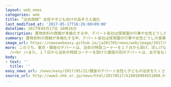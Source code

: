 ```yaml
---
layout: web_news
categories: web
title: ”浴衣商戦” 女性や子ども向けの品ぞろえ強化
last_modified_at: '2017-05-17T16:26:00+09:00'
datetime: 2017年05月17日 16時26分
description: 夏物衣料の商戦が本格化する中、デパート各社は保育園の行事や女性どうしの食事会など、身近なイベントで浴衣を着る機会が増えていると見て、子どもや若い女性向けの浴衣の品ぞろえを強化しています。
summary: 夏物衣料の商戦が本格化する中、デパート各社は保育園の行事や女性どうしの食事会など、身近なイベントで浴衣を着る機会が増えていると見て、子どもや若い女性向けの浴衣の品ぞろえを強化しています。
image_url: https://newswebeasy.github.io/ja201705/news/web/image/2017/05/22/k10010984931000.jpg
more: このうち、東京・銀座のデパートは、浴衣の特設コーナーを１７日から設け、涼しげな色合いの浴衣を着た社員によるファッションショーも行いました。このデパートでは、保育園の行事などで親子で浴衣を着る機会が増えていると見て、親子おそろいの柄の浴衣や、子どもが身につけやすい「じんべい」など、子ども向けの商品を去年より２割増やしたということです。３歳の孫と訪れた女性は「花火大会には家族みんなで浴衣を着ていきたいです」と話していました。<br
  /><br />また、１７日から浴衣の特設コーナーを設けた銀座の別のデパートは、女子会など身近なイベントや催しでも浴衣を気軽に着てもらうための品ぞろえを強化しました。特に堅い帯を締めるのが苦手な若い女性が多いことから、へこ帯と呼ばれる通常より柔らかく締めやすい帯の品ぞろえを去年より３割増やしたということです。このデパートの担当者は「街を歩くときなどでもファッション感覚で浴衣を楽しむ人が増えている。気軽に着ることができる商品の提案で売上を伸ばしたい」と話していました。
body:
- text: ''
  title: ''
easy_news_url: /news/easy/2017/05/22/銀座のデパート女性と子どもの浴衣をたくさん売りたい/
source_url: http://www3.nhk.or.jp/news/html/20170517/k10010984931000.html
...
```

